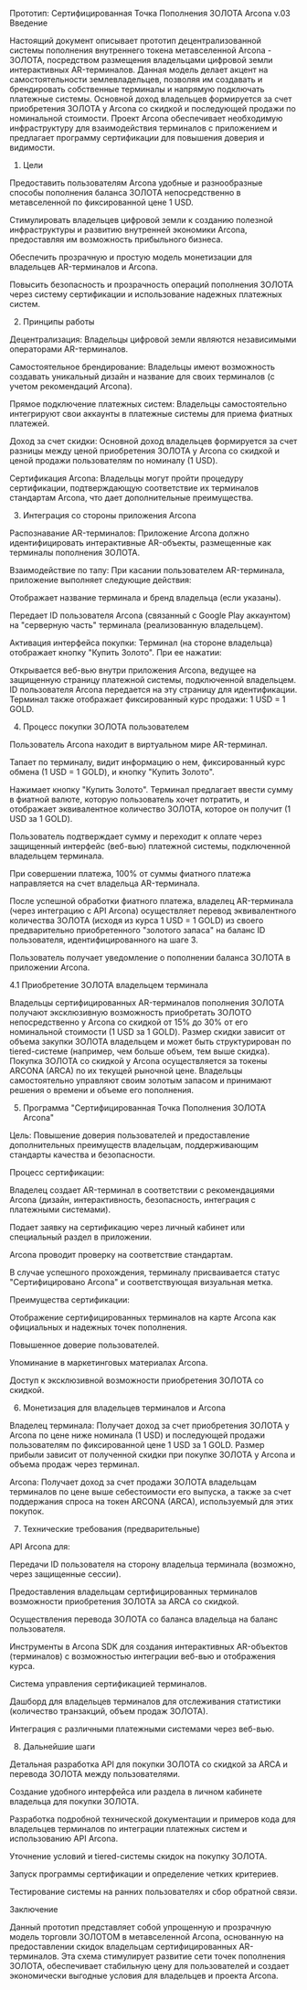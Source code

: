 Прототип: Сертифицированная Точка Пополнения ЗОЛОТА Arcona v.03
Введение

Настоящий документ описывает прототип децентрализованной системы пополнения внутреннего токена метавселенной Arcona - ЗОЛОТА, посредством размещения владельцами цифровой земли интерактивных AR-терминалов. Данная модель делает акцент на самостоятельности землевладельцев, позволяя им создавать и брендировать собственные терминалы и напрямую подключать платежные системы. Основной доход владельцев формируется за счет приобретения ЗОЛОТА у Arcona со скидкой и последующей продажи по номинальной стоимости. Проект Arcona обеспечивает необходимую инфраструктуру для взаимодействия терминалов с приложением и предлагает программу сертификации для повышения доверия и видимости.

1. Цели

Предоставить пользователям Arcona удобные и разнообразные способы пополнения баланса ЗОЛОТА непосредственно в метавселенной по фиксированной цене 1 USD.

Стимулировать владельцев цифровой земли к созданию полезной инфраструктуры и развитию внутренней экономики Arcona, предоставляя им возможность прибыльного бизнеса.

Обеспечить прозрачную и простую модель монетизации для владельцев AR-терминалов и Arcona.

Повысить безопасность и прозрачность операций пополнения ЗОЛОТА через систему сертификации и использование надежных платежных систем.

2. Принципы работы

Децентрализация: Владельцы цифровой земли являются независимыми операторами AR-терминалов.

Самостоятельное брендирование: Владельцы имеют возможность создавать уникальный дизайн и название для своих терминалов (с учетом рекомендаций Arcona).

Прямое подключение платежных систем: Владельцы самостоятельно интегрируют свои аккаунты в платежные системы для приема фиатных платежей.

Доход за счет скидки: Основной доход владельцев формируется за счет разницы между ценой приобретения ЗОЛОТА у Arcona со скидкой и ценой продажи пользователям по номиналу (1 USD).

Сертификация Arcona: Владельцы могут пройти процедуру сертификации, подтверждающую соответствие их терминалов стандартам Arcona, что дает дополнительные преимущества.

3. Интеграция со стороны приложения Arcona

Распознавание AR-терминалов: Приложение Arcona должно идентифицировать интерактивные AR-объекты, размещенные как терминалы пополнения ЗОЛОТА.

Взаимодействие по тапу: При касании пользователем AR-терминала, приложение выполняет следующие действия:

Отображает название терминала и бренд владельца (если указаны).

Передает ID пользователя Arcona (связанный с Google Play аккаунтом) на "серверную часть" терминала (реализованную владельцем).

Активация интерфейса покупки: Терминал (на стороне владельца) отображает кнопку "Купить Золото". При ее нажатии:

Открывается веб-вью внутри приложения Arcona, ведущее на защищенную страницу платежной системы, подключенной владельцем. ID пользователя Arcona передается на эту страницу для идентификации. Терминал также отображает фиксированный курс продажи: 1 USD = 1 GOLD.

4. Процесс покупки ЗОЛОТА пользователем

Пользователь Arcona находит в виртуальном мире AR-терминал.

Тапает по терминалу, видит информацию о нем, фиксированный курс обмена (1 USD = 1 GOLD), и кнопку "Купить Золото".

Нажимает кнопку "Купить Золото". Терминал предлагает ввести сумму в фиатной валюте, которую пользователь хочет потратить, и отображает эквивалентное количество ЗОЛОТА, которое он получит (1 USD за 1 GOLD).

Пользователь подтверждает сумму и переходит к оплате через защищенный интерфейс (веб-вью) платежной системы, подключенной владельцем терминала.

При совершении платежа, 100% от суммы фиатного платежа направляется на счет владельца AR-терминала.

После успешной обработки фиатного платежа, владелец AR-терминала (через интеграцию с API Arcona) осуществляет перевод эквивалентного количества ЗОЛОТА (исходя из курса 1 USD = 1 GOLD) из своего предварительно приобретенного "золотого запаса" на баланс ID пользователя, идентифицированного на шаге 3.

Пользователь получает уведомление о пополнении баланса ЗОЛОТА в приложении Arcona.

4.1 Приобретение ЗОЛОТА владельцем терминала

Владельцы сертифицированных AR-терминалов пополнения ЗОЛОТА получают эксклюзивную возможность приобретать ЗОЛОТО непосредственно у Arcona со скидкой от 15% до 30% от его номинальной стоимости (1 USD за 1 GOLD). Размер скидки зависит от объема закупки ЗОЛОТА владельцем и может быть структурирован по tiered-системе (например, чем больше объем, тем выше скидка). Покупка ЗОЛОТА со скидкой у Arcona осуществляется за токены ARCONA (ARCA) по их текущей рыночной цене. Владельцы самостоятельно управляют своим золотым запасом и принимают решения о времени и объеме его пополнения.

5. Программа "Сертифицированная Точка Пополнения ЗОЛОТА Arcona"

Цель: Повышение доверия пользователей и предоставление дополнительных преимуществ владельцам, поддерживающим стандарты качества и безопасности.

Процесс сертификации:

Владелец создает AR-терминал в соответствии с рекомендациями Arcona (дизайн, интерактивность, безопасность, интеграция с платежными системами).

Подает заявку на сертификацию через личный кабинет или специальный раздел в приложении.

Arcona проводит проверку на соответствие стандартам.

В случае успешного прохождения, терминалу присваивается статус "Сертифицировано Arcona" и соответствующая визуальная метка.

Преимущества сертификации:

Отображение сертифицированных терминалов на карте Arcona как официальных и надежных точек пополнения.

Повышенное доверие пользователей.

Упоминание в маркетинговых материалах Arcona.

Доступ к эксклюзивной возможности приобретения ЗОЛОТА со скидкой.

6. Монетизация для владельцев терминалов и Arcona

Владелец терминала:
Получает доход за счет приобретения ЗОЛОТА у Arcona по цене ниже номинала (1 USD) и последующей продажи пользователям по фиксированной цене 1 USD за 1 GOLD. Размер прибыли зависит от полученной скидки при покупке ЗОЛОТА у Arcona и объема продаж через терминал.

Arcona:
Получает доход за счет продажи ЗОЛОТА владельцам терминалов по цене выше себестоимости его выпуска, а также за счет поддержания спроса на токен ARCONA (ARCA), используемый для этих покупок.

7. Технические требования (предварительные)

API Arcona для:

Передачи ID пользователя на сторону владельца терминала (возможно, через защищенные сессии).

Предоставления владельцам сертифицированных терминалов возможности приобретения ЗОЛОТА за ARCA со скидкой.

Осуществления перевода ЗОЛОТА со баланса владельца на баланс пользователя.

Инструменты в Arcona SDK для создания интерактивных AR-объектов (терминалов) с возможностью интеграции веб-вью и отображения курса.

Система управления сертификацией терминалов.

Дашборд для владельцев терминалов для отслеживания статистики (количество транзакций, объем продаж ЗОЛОТА).

Интеграция с различными платежными системами через веб-вью.

8. Дальнейшие шаги

Детальная разработка API для покупки ЗОЛОТА со скидкой за ARCA и перевода ЗОЛОТА между пользователями.

Создание удобного интерфейса или раздела в личном кабинете владельца для покупки ЗОЛОТА.

Разработка подробной технической документации и примеров кода для владельцев терминалов по интеграции платежных систем и использованию API Arcona.

Уточнение условий и tiered-системы скидок на покупку ЗОЛОТА.

Запуск программы сертификации и определение четких критериев.

Тестирование системы на ранних пользователях и сбор обратной связи.

Заключение

Данный прототип представляет собой упрощенную и прозрачную модель торговли ЗОЛОТОМ в метавселенной Arcona, основанную на предоставлении скидок владельцам сертифицированных AR-терминалов. Эта схема стимулирует развитие сети точек пополнения ЗОЛОТА, обеспечивает стабильную цену для пользователей и создает экономически выгодные условия для владельцев и проекта Arcona.
